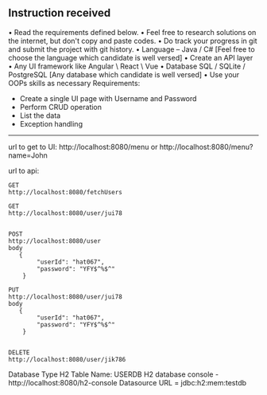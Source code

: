 Instruction received
----------------------------------------------------------------------------------------
• Read the requirements defined below.
• Feel free to research solutions on the internet, but don't copy and paste codes.
• Do track your progress in git and submit the project with git history.
• Language – Java / C# [Feel free to choose the language which candidate is well versed] 
• Create an API layer
• Any UI framework like Angular \ React \ Vue
• Database SQL / SQLite / PostgreSQL [Any database which candidate is well versed]
• Use your OOPs skills as necessary
Requirements: 
- Create a single UI page with Username and Password
- Perform CRUD operation
- List the data
- Exception handling
----------------------------------------------------------------------------------------
url to get to UI: 
    http://localhost:8080/menu
    or
    http://localhost:8080/menu?name=John
    
url to api:

    GET
    http://localhost:8080/fetchUsers

    GET
    http://localhost:8080/user/jui78
    
    
    POST
    http://localhost:8080/user
    body
       {
            "userId": "hat067",
            "password": "YFY$^%$^"
        }
    	
    PUT
    http://localhost:8080/user/jui78
    body
       {
            "userId": "hat067",
            "password": "YFY$^%$^"
        }
    
    
    DELETE
    http://localhost:8080/user/jik786
Database 
    Type H2
    Table Name: USERDB
    H2 database console  - http://localhost:8080/h2-console
    Datasource URL = jdbc:h2:mem:testdb
